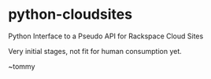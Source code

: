 python-cloudsites
=================

Python Interface to a Pseudo API for Rackspace Cloud Sites

Very initial stages, not fit for human consumption yet.

~tommy

